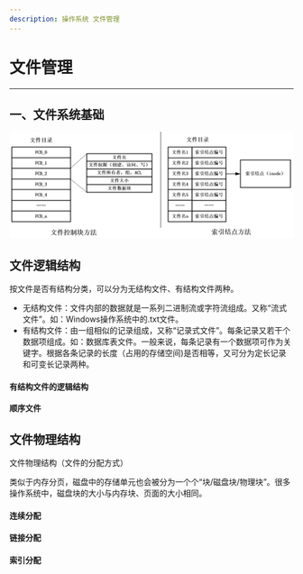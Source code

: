 ```yaml
---
description: 操作系统 文件管理
---
```


# 文件管理

---

## 一、文件系统基础





![image](04-FileManagement.assets/202402221721760.png)



## 文件逻辑结构

按文件是否有结构分类，可以分为无结构文件、有结构文件两种。

- 无结构文件：文件内部的数据就是一系列二进制流或字符流组成。又称“流式文件”。如：Windows操作系统中的.txt文件。
- 有结构文件：由一组相似的记录组成，又称“记录式文件”。每条记录又若干个数据项组成。如：数据库表文件。一般来说，每条记录有一个数据项可作为关键字。根据各条记录的长度（占用的存储空间)是否相等，又可分为定长记录和可变长记录两种。



#### 有结构文件的逻辑结构

**顺序文件**









## 文件物理结构

文件物理结构（文件的分配方式）

类似于内存分页，磁盘中的存储单元也会被分为一个个“块/磁盘块/物理块”。很多操作系统中，磁盘块的大小与内存块、页面的大小相同。



#### 连续分配





#### 链接分配





#### 索引分配



 















